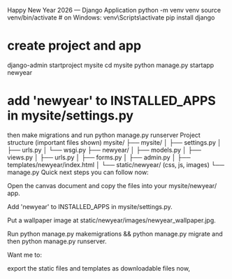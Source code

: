 Happy New Year 2026 — Django Application
python -m venv venv
source venv/bin/activate # on Windows: venv\Scripts\activate
pip install django


# create project and app
django-admin startproject mysite
cd mysite
python manage.py startapp newyear


# add 'newyear' to INSTALLED_APPS in mysite/settings.py
 then make migrations and run
 python manage.py runserver
 Project structure (important files shown)
 mysite/
├── mysite/
│ ├── settings.py
│ ├── urls.py
│ └── wsgi.py
├── newyear/
│ ├── models.py
│ ├── views.py
│ ├── urls.py
│ ├── forms.py
│ ├── admin.py
│ ├── templates/newyear/index.html
│ └── static/newyear/ (css, js, images)
└── manage.py
Quick next steps you can follow now:

Open the canvas document and copy the files into your mysite/newyear/ app.

Add 'newyear' to INSTALLED_APPS in mysite/settings.py.

Put a wallpaper image at static/newyear/images/newyear_wallpaper.jpg.

Run python manage.py makemigrations && python manage.py migrate and then python manage.py runserver.

Want me to:

export the static files and templates as downloadable files now,

